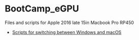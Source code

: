 # BootCamp_eGPU

Files and scripts for Apple 2016 late 15in Macbook Pro RP450

- [Scripts for switching between Windows and macOS](switching_os)